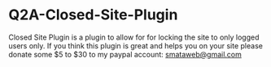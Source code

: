 # Q2A-Closed-Site-Plugin
Closed Site Plugin is a plugin to allow for for locking the site to only logged users only.
If you think this plugin is great and helps you on your site please donate some $5 to $30 to my paypal account: smataweb@gmail.com

